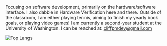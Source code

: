 Focusing on software development, primarily on the hardware/software interface. I also dabble in Hardware Verification here and there. Outside of the classroom, I am either playing tennis, aiming to finish my yearly book goals, or playing video games! I am currently a second-year student at the University of Washington. I can be reached at: cliffpmdev@gmail.com

![Top Langs](https://github-readme-stats.vercel.app/api/top-langs/?username=cliffpm&layout=compact&bg_color=00000000)
